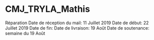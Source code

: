 # CMJ_TRYLA_Mathis
Réparation
Date de réception du mail: 11 Juillet 2019
Date de début: 22 Juillet 2019
Date de fin:
Date de livraison: 19 Août
Date de soutenance: semaine du 19 Août
